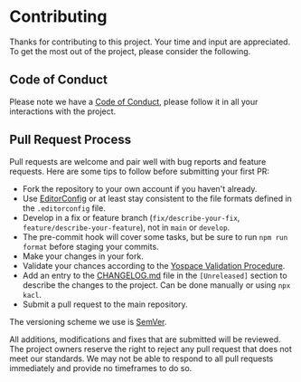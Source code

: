 # Contributing

Thanks for contributing to this project. Your time and input are appreciated. To get the most out of the project, please consider the following.

## Code of Conduct

Please note we have a [Code of Conduct](CODE_OF_CONDUCT.md), please follow it in all your interactions with the project.

## Pull Request Process

Pull requests are welcome and pair well with bug reports and feature requests. Here are some tips to follow before submitting your first PR:

- Fork the repository to your own account if you haven't already.
- Use [EditorConfig](https://editorconfig.org) or at least stay consistent to the file formats defined in the `.editorconfig` file.
- Develop in a fix or feature branch (`fix/describe-your-fix`, `feature/describe-your-feature`), not in `main` or `develop`.
- The pre-commit hook will cover some tasks, but be sure to run `npm run format` before staging your commits.
- Make your changes in your fork.
- Validate your chances according to the [Yospace Validation Procedure](https://developer.yospace.com/sdk-documentation/javascript/userguide/latest/en/validate-your-app.html).
- Add an entry to the [CHANGELOG.md](CHANGELOG.md) file in the `[Unreleased]` section to describe the changes to the project. Can be done manually or using `npx kacl`.
- Submit a pull request to the main repository.

The versioning scheme we use is [SemVer](http://semver.org/).

All additions, modifications and fixes that are submitted will be reviewed. The project owners reserve the right to reject any pull request that does not meet our standards. We may not be able to respond to all pull requests immediately and provide no timeframes to do so.
